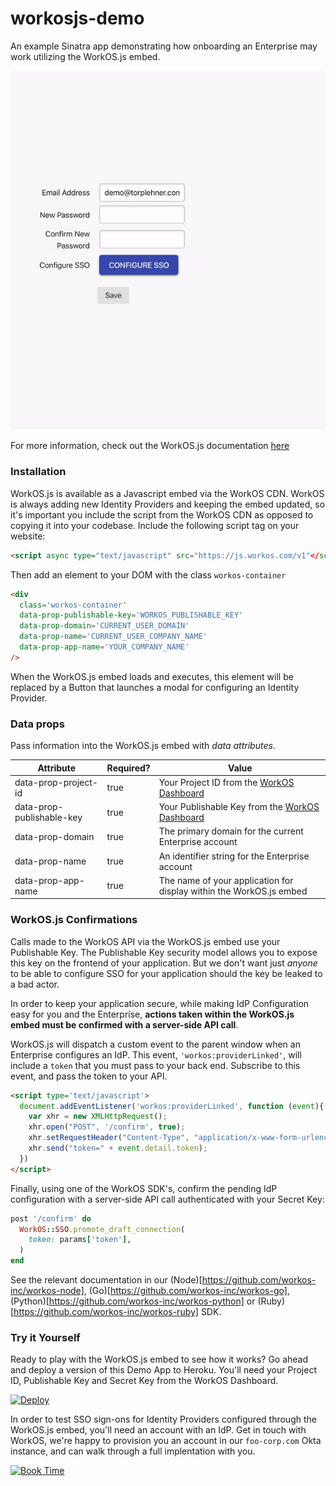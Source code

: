 # workosjs-demo

An example Sinatra app demonstrating how onboarding an Enterprise may work utilizing the WorkOS.js embed.

![WorkOS.js embed](./WorkOSjs.gif)

For more information, check out the WorkOS.js documentation [here](http://docs.workos.com/sso/embed-workosjs)

### Installation

WorkOS.js is available as a Javascript embed via the WorkOS CDN. WorkOS is always adding new Identity Providers and keeping the embed updated, so it's important you include the script from the WorkOS CDN as opposed to copying it into your codebase. Include the following script tag on your website:

```html
<script async type="text/javascript" src="https://js.workos.com/v1"</script>

```

Then add an element to your DOM with the class `workos-container`

```html
<div 
  class='workos-container'
  data-prop-publishable-key='WORKOS_PUBLISHABLE_KEY'
  data-prop-domain='CURRENT_USER_DOMAIN'
  data-prop-name='CURRENT_USER_COMPANY_NAME'
  data-prop-app-name='YOUR_COMPANY_NAME'
/>
```

When the WorkOS.js embed loads and executes, this element will be replaced by a Button that launches a modal for configuring an Identity Provider.

### Data props

Pass information into the WorkOS.js embed with _data attributes_.

| Attribute                 | Required? | Value                                                    |
|---------------------------|-----------|----------------------------------------------------------|
| data-prop-project-id      | true      | Your Project ID from the [WorkOS Dashboard](https://dashboard.workos.com/sso/configuration)                |
| data-prop-publishable-key | true      | Your Publishable Key from the [WorkOS Dashboard](https://dashboard.workos.com/api-keys)           |
| data-prop-domain          | true      | The primary domain for the current Enterprise account    |
| data-prop-name            | true      | An identifier string for the Enterprise account          |
| data-prop-app-name        | true      | The name of your application for display within the WorkOS.js embed |

### WorkOS.js Confirmations

Calls made to the WorkOS API via the WorkOS.js embed use your Publishable Key. The Publishable Key security model allows you to expose this key on the frontend of your application. But we don't want just _anyone_ to be able to configure SSO for your application should the key be leaked to a bad actor.

In order to keep your application secure, while making IdP Configuration easy for you and the Enterprise, **actions taken within the WorkOS.js embed must be confirmed with a server-side API call**.

WorkOS.js will dispatch a custom event to the parent window when an Enterprise configures an IdP. This event, `'workos:providerLinked'`, will include a `token` that you must pass to your back end. Subscribe to this event, and pass the token to your API.

```html
<script type='text/javascript'>
  document.addEventListener('workos:providerLinked', function (event){
    var xhr = new XMLHttpRequest();
    xhr.open("POST", '/confirm', true);
    xhr.setRequestHeader("Content-Type", "application/x-www-form-urlencoded");
    xhr.send("token=" + event.detail.token);
  })
</script>
```

Finally, using one of the WorkOS SDK's, confirm the pending IdP configuration with a server-side API call authenticated with your Secret Key:

```ruby
post '/confirm' do
  WorkOS::SSO.promote_draft_connection(
    token: params['token'],
  )
end
```

See the relevant documentation in our (Node)[https://github.com/workos-inc/workos-node], (Go)[https://github.com/workos-inc/workos-go], (Python)[https://github.com/workos-inc/workos-python] or (Ruby)[https://github.com/workos-inc/workos-ruby] SDK.

### Try it Yourself

Ready to play with the WorkOS.js embed to see how it works? Go ahead and deploy a version of this Demo App to Heroku. You'll need your Project ID, Publishable Key and Secret Key from the WorkOS Dashboard.

[![Deploy](https://www.herokucdn.com/deploy/button.svg)](https://heroku.com/deploy)

In order to test SSO sign-ons for Identity Providers configured through the WorkOS.js embed, you'll need an account with an IdP. Get in touch with WorkOS, we're happy to provision you an account in our `foo-corp.com` Okta instance, and can walk through a full implentation with you.

[![Book Time](./book-time.png)](https://calendly.com/workos-taylor/sso-onboarding)
